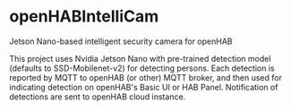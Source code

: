 # openHABIntelliCam
Jetson Nano-based intelligent security camera for openHAB

This project uses Nvidia Jetson Nano with pre-trained detection model (defaults to SSD-Mobilenet-v2) for detecting persons. Each detection is reported by MQTT to openHAB (or other) MQTT broker, and then used for indicating detection on openHAB's Basic UI or HAB Panel. Notification of detections are sent to openHAB cloud instance.
